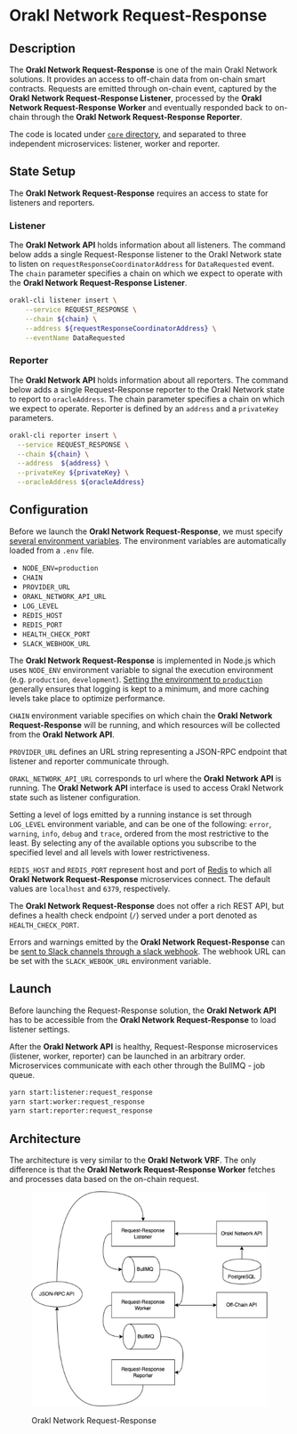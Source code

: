 # Orakl Network Request-Response

## Description

The **Orakl Network Request-Response** is one of the main Orakl Network solutions. It provides an access to off-chain data from on-chain smart contracts. Requests are emitted through on-chain event, captured by the **Orakl Network Request-Response Listener**, processed by the **Orakl Network Request-Response Worker** and eventually responded back to on-chain through the **Orakl Network Request-Response Reporter**.

The code is located under [`core` directory](https://github.com/Bisonai/orakl/tree/master/core), and separated to three independent microservices: listener, worker and reporter.

## State Setup

The **Orakl Network Request-Response** requires an access to state for listeners and reporters.

### Listener

The **Orakl Network API** holds information about all listeners. The command below adds a single Request-Response listener to the Orakl Network state to listen on `requestResponseCoordinatorAddress` for `DataRequested` event. The `chain` parameter specifies a chain on which we expect to operate with the **Orakl Network Request-Response Listener**.

```sh
orakl-cli listener insert \
    --service REQUEST_RESPONSE \
    --chain ${chain} \
    --address ${requestResponseCoordinatorAddress} \
    --eventName DataRequested
```

### Reporter

The **Orakl Network API** holds information about all reporters. The command below adds a single Request-Response reporter to the Orakl Network state to report to `oracleAddress`. The chain parameter specifies a chain on which we expect to operate. Reporter is defined by an `address` and a `privateKey` parameters.

```sh
orakl-cli reporter insert \
  --service REQUEST_RESPONSE \
  --chain ${chain} \
  --address  ${address} \
  --privateKey ${privateKey} \
  --oracleAddress ${oracleAddress}
```

## Configuration

Before we launch the **Orakl Network Request-Response**, we must specify [several environment variables](https://github.com/Bisonai/orakl/blob/master/core/.env.example). The environment variables are automatically loaded from a `.env` file.

* `NODE_ENV=production`&#x20;
* `CHAIN`&#x20;
* `PROVIDER_URL`
* `ORAKL_NETWORK_API_URL`
* `LOG_LEVEL`
* `REDIS_HOST`
* `REDIS_PORT`
* `HEALTH_CHECK_PORT`
* `SLACK_WEBHOOK_URL`

The **Orakl Network Request-Response** is implemented in Node.js which uses `NODE_ENV` environment variable to signal the execution environment (e.g. `production`, `development`). [Setting the environment to `production`](https://nodejs.dev/en/learn/nodejs-the-difference-between-development-and-production/) generally ensures that logging is kept to a minimum, and more caching levels take place to optimize performance.

`CHAIN` environment variable specifies on which chain the **Orakl Network Request-Response** will be running, and which resources will be collected from the **Orakl Network API**.

`PROVIDER_URL` defines an URL string representing a JSON-RPC endpoint that listener and reporter communicate through.

`ORAKL_NETWORK_API_URL` corresponds to url where the **Orakl Network API** is running. The **Orakl Network API** interface is used to access Orakl Network state such as listener configuration.

Setting a level of logs emitted by a running instance is set through `LOG_LEVEL` environment variable, and can be one of the following: `error`, `warning`, `info`, `debug` and `trace`, ordered from the most restrictive to the least. By selecting any of the available options you subscribe to the specified level and all levels with lower restrictiveness.

`REDIS_HOST` and `REDIS_PORT` represent host and port of [Redis](https://redis.io/) to which all **Orakl Network Request-Response** microservices connect. The default values are `localhost` and `6379`, respectively.&#x20;

The **Orakl Network Request-Response** does not offer a rich REST API, but defines a health check endpoint (`/`) served under a port denoted as `HEALTH_CHECK_PORT`.

Errors and warnings emitted by the **Orakl Network Request-Response** can be [sent to Slack channels through a slack webhook](https://api.slack.com/messaging/webhooks). The webhook URL can be set with the `SLACK_WEBOOK_URL` environment variable.

## Launch

Before launching the Request-Response solution, the **Orakl Network API** has to be accessible from the **Orakl Network Request-Response** to load listener settings.

After the **Orakl Network API** is healthy, Request-Response microservices (listener, worker, reporter) can be launched in an arbitrary order. Microservices communicate with each other through the BullMQ - job queue.

```sh
yarn start:listener:request_response
yarn start:worker:request_response
yarn start:reporter:request_response
```

## Architecture

The architecture is very similar to the **Orakl Network VRF**. The only difference is that the **Orakl Network Request-Response Worker** fetches and processes data based on the on-chain request.

<figure><img src="../.gitbook/assets/orakl-network-request-response.png" alt=""><figcaption><p>Orakl Network Request-Response</p></figcaption></figure>
